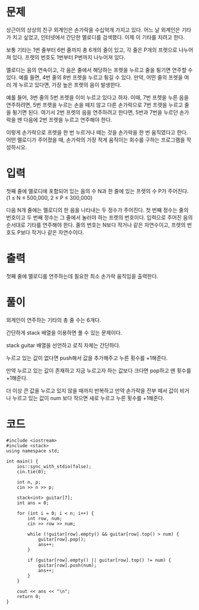 # 문제

상근이의 상상의 친구 외계인은 손가락을 수십억개 가지고 있다. 어느 날 외계인은 기타가 치고 싶었고, 인터넷에서 간단한 멜로디를 검색했다. 이제 이 기타를 치려고 한다.

보통 기타는 1번 줄부터 6번 줄까지 총 6개의 줄이 있고, 각 줄은 P개의 프렛으로 나누어져 있다. 프렛의 번호도 1번부터 P번까지 나누어져 있다.

멜로디는 음의 연속이고, 각 음은 줄에서 해당하는 프렛을 누르고 줄을 튕기면 연주할 수 있다. 예를 들면, 4번 줄의 8번 프렛을 누르고 튕길 수 있다. 만약, 어떤 줄의 프렛을 여러 개 누르고 있다면, 가장 높은 프렛의 음이 발생한다.

예를 들어, 3번 줄의 5번 프렛을 이미 누르고 있다고 하자. 이때, 7번 프렛을 누른 음을 연주하려면, 5번 프렛을 누르는 손을 떼지 않고 다른 손가락으로 7번 프렛을 누르고 줄을 튕기면 된다. 여기서 2번 프렛의 음을 연주하려고 한다면, 5번과 7번을 누르던 손가락을 뗀 다음에 2번 프렛을 누르고 연주해야 한다.

이렇게 손가락으로 프렛을 한 번 누르거나 떼는 것을 손가락을 한 번 움직였다고 한다. 어떤 멜로디가 주어졌을 때, 손가락의 가장 적게 움직이는 회수를 구하는 프로그램을 작성하시오.

# 입력

첫째 줄에 멜로디에 포함되어 있는 음의 수 N과 한 줄에 있는 프렛의 수 P가 주어진다. (1 ≤ N ≤ 500,000, 2 ≤ P ≤ 300,000)

다음 N개 줄에는 멜로디의 한 음을 나타내는 두 정수가 주어진다. 첫 번째 정수는 줄의 번호이고 두 번째 정수는 그 줄에서 눌러야 하는 프렛의 번호이다. 입력으로 주어진 음의 순서대로 기타를 연주해야 한다. 줄의 번호는 N보다 작거나 같은 자연수이고, 프렛의 번호도 P보다 작거나 같은 자연수이다.

# 출력

첫째 줄에 멜로디를 연주하는데 필요한 최소 손가락 움직임을 출력한다.

# 풀이

외계인이 연주하는 기타의 총 줄 수는 6개다.

간단하게 stack 배열을 이용하면 풀 수 있는 문제이다.

stack<int> guitar 배열을 선언하고 로직 자체는 간단하다.

누르고 있는 값이 없다면 push해서 값을 추가해주고 누른 횟수를 +1해준다.

만약 누르고 있는 값이 존재하고 지금 누르고자 하는 값보다 크다면 pop하고 뗀 횟수를 +1해준다.

더 이상 큰 값을 누르고 있지 않을 때까지 반복하고 만약 손가락을 전부 떼서 값이 비거나 누르고 있는 값이 num 보다 작으면 새로 누르고 누른 횟수를 +1해준다.

# 코드

```
#include <iostream>
#include <stack>
using namespace std;

int main() {
	ios::sync_with_stdio(false);
	cin.tie(0);

	int n, p;
	cin >> n >> p;

	stack<int> guitar[7];
	int ans = 0;

	for (int i = 0; i < n; i++) {
		int row, num;
		cin >> row >> num;

		while (!guitar[row].empty() && guitar[row].top() > num) {
			guitar[row].pop();
			ans++;
		}

		if (guitar[row].empty() || guitar[row].top() != num) {
			guitar[row].push(num);
			ans++;
		}
	}

	cout << ans << "\n";
	return 0;
}
```